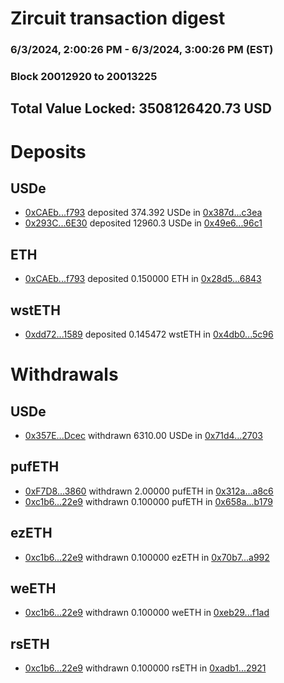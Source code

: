 # Zircuit transaction digest
### 6/3/2024, 2:00:26 PM - 6/3/2024, 3:00:26 PM (EST)
### Block 20012920 to 20013225

## Total Value Locked: 3508126420.73 USD

# Deposits
## USDe
- [0xCAEb...f793](https://etherscan.io/address/0xCAEbD06d75b5F8C77A73DF27AB56964CCc64f793) deposited 374.392 USDe in [0x387d...c3ea](https://etherscan.io/tx/0xCAEbD06d75b5F8C77A73DF27AB56964CCc64f793)
- [0x293C...6E30](https://etherscan.io/address/0x293C6937D8D82e05B01335F7B33FBA0c8e256E30) deposited 12960.3 USDe in [0x49e6...96c1](https://etherscan.io/tx/0x293C6937D8D82e05B01335F7B33FBA0c8e256E30)
## ETH
- [0xCAEb...f793](https://etherscan.io/address/0xCAEbD06d75b5F8C77A73DF27AB56964CCc64f793) deposited 0.150000 ETH in [0x28d5...6843](https://etherscan.io/tx/0xCAEbD06d75b5F8C77A73DF27AB56964CCc64f793)
## wstETH
- [0xdd72...1589](https://etherscan.io/address/0xdd722d79BA5e1e8e360c0C41dD9F20463A411589) deposited 0.145472 wstETH in [0x4db0...5c96](https://etherscan.io/tx/0xdd722d79BA5e1e8e360c0C41dD9F20463A411589)
# Withdrawals
## USDe
- [0x357E...Dcec](https://etherscan.io/address/0x357EF911AEaA7B3c7053e9a6cA9844DAB9EdDcec) withdrawn 6310.00 USDe in [0x71d4...2703](https://etherscan.io/tx/0x357EF911AEaA7B3c7053e9a6cA9844DAB9EdDcec)
## pufETH
- [0xF7D8...3860](https://etherscan.io/address/0xF7D85e7088F4E29d51bDAbab39bFfC2F10d13860) withdrawn 2.00000 pufETH in [0x312a...a8c6](https://etherscan.io/tx/0xF7D85e7088F4E29d51bDAbab39bFfC2F10d13860)
- [0xc1b6...22e9](https://etherscan.io/address/0xc1b634C4d09f1965c2F62E7bd6D2CA57B69722e9) withdrawn 0.100000 pufETH in [0x658a...b179](https://etherscan.io/tx/0xc1b634C4d09f1965c2F62E7bd6D2CA57B69722e9)
## ezETH
- [0xc1b6...22e9](https://etherscan.io/address/0xc1b634C4d09f1965c2F62E7bd6D2CA57B69722e9) withdrawn 0.100000 ezETH in [0x70b7...a992](https://etherscan.io/tx/0xc1b634C4d09f1965c2F62E7bd6D2CA57B69722e9)
## weETH
- [0xc1b6...22e9](https://etherscan.io/address/0xc1b634C4d09f1965c2F62E7bd6D2CA57B69722e9) withdrawn 0.100000 weETH in [0xeb29...f1ad](https://etherscan.io/tx/0xc1b634C4d09f1965c2F62E7bd6D2CA57B69722e9)
## rsETH
- [0xc1b6...22e9](https://etherscan.io/address/0xc1b634C4d09f1965c2F62E7bd6D2CA57B69722e9) withdrawn 0.100000 rsETH in [0xadb1...2921](https://etherscan.io/tx/0xc1b634C4d09f1965c2F62E7bd6D2CA57B69722e9)
